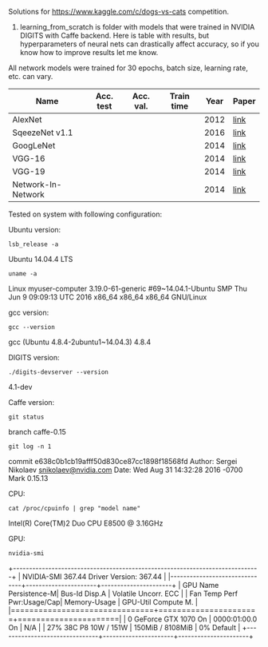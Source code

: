 Solutions for https://www.kaggle.com/c/dogs-vs-cats competition.

1. learning_from_scratch is folder with models that were trained in NVIDIA DIGITS with Caffe backend.
Here is table with results, but hyperparameters of neural nets can drastically affect accuracy, so if you know how to improve results let me know.

All network models were trained for 30 epochs, batch size, learning rate, etc. can vary.

Name| Acc. test | Acc. val. | Train time | Year | Paper
------------------ | --- | --- | --- | --- | ---
AlexNet | | | | 2012 | [link]()
SqeezeNet v1.1 | | | | 2016 | [link]()
GoogLeNet | | | | 2014 | [link]()
VGG-16 | | | | 2014 | [link]()
VGG-19 | | | | 2014 | [link]()
Network-In-Network | | | | 2014 | [link]()




Tested on system with following configuration:

Ubuntu version:

`lsb_release -a`

Ubuntu 14.04.4 LTS

`uname -a`

Linux myuser-computer 3.19.0-61-generic #69~14.04.1-Ubuntu SMP Thu Jun 9 09:09:13 UTC 2016 x86_64 x86_64 x86_64 GNU/Linux

gcc version:

`gcc --version`

gcc (Ubuntu 4.8.4-2ubuntu1~14.04.3) 4.8.4

DIGITS version:

`./digits-devserver --version`

4.1-dev

Caffe version:

`git status`

branch caffe-0.15

`git log -n 1`

commit e638c0b1cb19afff50d830ce87cc1898f18568fd
Author: Sergei Nikolaev <snikolaev@nvidia.com>
Date:   Wed Aug 31 14:32:28 2016 -0700
Mark 0.15.13

CPU:

`cat /proc/cpuinfo | grep "model name"`

Intel(R) Core(TM)2 Duo CPU     E8500  @ 3.16GHz

GPU:

`nvidia-smi`

+-----------------------------------------------------------------------------+
| NVIDIA-SMI 367.44                 Driver Version: 367.44                    |
|-------------------------------+----------------------+----------------------+
| GPU  Name        Persistence-M| Bus-Id        Disp.A | Volatile Uncorr. ECC |
| Fan  Temp  Perf  Pwr:Usage/Cap|         Memory-Usage | GPU-Util  Compute M. |
|===============================+======================+======================|
|   0  GeForce GTX 1070    On   | 0000:01:00.0      On |                  N/A |
| 27%   38C    P8    10W / 151W |    150MiB /  8108MiB |      0%      Default |
+-------------------------------+----------------------+----------------------+




